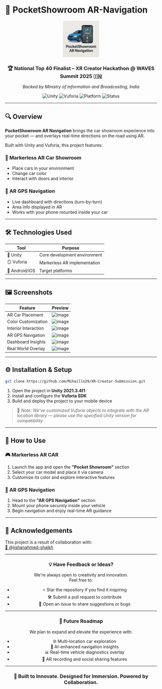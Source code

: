 # 🚗 PocketShowroom AR-Navigation

<div align="center">
  <img src="PocketshowroomARNavigation.png" alt="Pocketshowroom-ARNavigation Logo" width="120" height="120">

### 🏆 National Top 40 Finalist – XR Creator Hackathon @ WAVES Summit 2025 🇮🇳  
_Backed by Ministry of Information and Broadcasting, India_

![Unity](https://img.shields.io/badge/Unity-2021.3.4f1-blue?logo=unity)
![Vuforia](https://img.shields.io/badge/Vuforia-Markerless%20AR-green?logo=vuforia)
![Platform](https://img.shields.io/badge/Platform-Mobile-lightgrey)
![Status](https://img.shields.io/badge/Status-Grand%20Finalist-orange)
</div>

---

## 🔍 Overview

**PocketShowroom AR Navigation** brings the car showroom experience into your pocket — and overlays real-time directions on the road using AR.

Built with Unity and Vuforia, this project features:

### 🚗 Markerless AR Car Showroom
- Place cars in your environment
- Change car color
- Interact with doors and interior

### 🧭 AR GPS Navigation
- Live dashboard with directions (turn-by-turn)
- Area info displayed in AR
- Works with your phone mounted inside your car

---

## 🛠️ Technologies Used

| Tool           | Purpose                        |
|----------------|--------------------------------|
| 🧰 Unity        | Core development environment   |
| 🪞 Vuforia      | Markerless AR implementation   |
| 📱 Android/iOS | Target platforms               |

---

## 🖼️ Screenshots

| Feature              | Preview |
|----------------------|---------|
| AR Car Placement     | ![image](https://github.com/user-attachments/assets/b7e6cd81-af9c-403a-acad-05f24372d488) |
| Color Customization  | ![image](https://github.com/user-attachments/assets/52efb6ac-90c1-4e87-a9ae-0992eaf1a775) |
| Interior Interaction | ![image](https://github.com/user-attachments/assets/25cac680-4044-4d01-8b72-356063b3ffca) |
| AR GPS Navigation    | ![image](https://github.com/user-attachments/assets/8a1c9cd0-c77c-4fc5-a0d7-603701b5599d) |
| Dashboard Insights   | ![image](https://github.com/user-attachments/assets/8f0d89c8-1bd3-444b-8ca8-5b11941deac6) |
| Real World Overlay   | ![image](https://github.com/user-attachments/assets/7c97d3dc-75c4-4ca3-a3e3-0fbeda1f4548) |

---

## ⚙️ Installation & Setup

```bash
git clone https://github.com/Mihaillo29/XR-Creator-Submission.git
```

1. Open the project in **Unity 2021.3.4f1**
2. Install and configure the **Vuforia SDK**
3. Build and deploy the project to your mobile device

> 🔧 _Note: We've customized Vuforia objects to integrate with the AR location library — please use the specified Unity version for compatibility._

---

## 🚀 How to Use

### 🎮 Markerless AR CAR
1. Launch the app and open the **"Pocket Showroom"** section
2. Select your car model and place it via camera
3. Customize its color and explore interactive features

### 📍 AR GPS Navigation
1. Head to the **"AR GPS Navigation"** section
2. Mount your phone securely inside your vehicle
3. Begin navigation and enjoy real-time AR guidance

---

## 🤝 Acknowledgements

This project is a result of collaboration with:  
[🔗 @jishanahmed-shaikh](https://github.com/jishanahmed-shaikh)

---

<div align="center">

### 💡 Have Feedback or Ideas?

We're always open to creativity and innovation.  
Feel free to:
- ⭐ Star the repository if you find it inspiring  
- 🛠️ Submit a pull request to contribute  
- 💬 Open an issue to share suggestions or bugs  

---

### 🚧 Future Roadmap

We plan to expand and elevate the experience with:
- 🌐 Multi-location car exploration  
- 🧠 AI-enhanced navigation insights  
- 📊 Real-time vehicle diagnostics overlay  
- 🎥 AR recording and social sharing features

---

### 🚀 Built to Innovate. Designed for Immersion. Powered by Collaboration.

</div>
